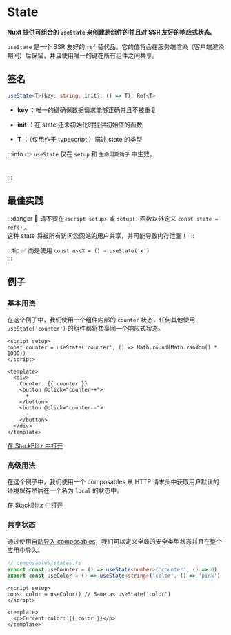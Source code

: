# State

**Nuxt 提供可组合的 `useState` 来创建跨组件的并且对 SSR 友好的响应式状态。** 

`useState` 是一个 SSR 友好的 `ref` 替代品。它的值将会在服务端渲染（客户端渲染期间）后保留，并且使用唯一的键在所有组件之间共享。

## 签名

```TypeScript
useState<T>(key: string, init?: () => T): Ref<T>
```


- **key** ：唯一的键确保数据请求能够正确并且不被重复

- **init** ：在 state 还未初始化时提供初始值的函数

- **T** ：（仅用作于 typescript ）描述 state 的类型

:::info 👉 
`useState` 仅在 `setup` 和 `生命周期钩子` 中生效。

<br />
:::

## 最佳实践


:::danger 🚨 
请不要在`<script setup>` 或 `setup()` 函数以外定义 `const state = ref()` 。<br />这种 state 将被所有访问您网站的用户共享，并可能导致内存泄漏！
:::

:::tip ✅
而是使用 `const useX = () ⇒ useState('x')`
<br />
:::

## 例子

### 基本用法

在这个例子中，我们使用一个组件内部的 `counter` 状态，任何其他使用 `useState('counter')` 的组件都将共享同一个响应式状态。

```vue
<script setup>
const counter = useState('counter', () => Math.round(Math.random() * 1000))
</script>

<template>
  <div>
    Counter: {{ counter }}
    <button @click="counter++">
      +
    </button>
    <button @click="counter--">
      -
    </button>
  </div>
</template>
```


[在 StackBlitz 中打开](https://stackblitz.com/github/nuxt/framework/tree/main/examples/use-state?file=app.vue&terminal=dev)

### 高级用法

在这个例子中，我们使用一个 composables 从 HTTP 请求头中获取用户默认的环境保存然后在一个名为 `local` 的状态中。

[在 StackBlitz 中打开](https://stackblitz.com/github/nuxt/framework/tree/main/examples/locale?file=app.vue&terminal=dev)

### 共享状态

通过使用[自动导入 composables](/directory-structure/composables)，我们可以定义全局的安全类型状态并且在整个应用中导入。

```typescript
// composables/states.ts
export const useCounter = () => useState<number>('counter', () => 0)
export const useColor = () => useState<string>('color', () => 'pink')
```


```vue
<script setup>
const color = useColor() // Same as useState('color')
</script>

<template>
  <p>Current color: {{ color }}</p>
</template>
```



